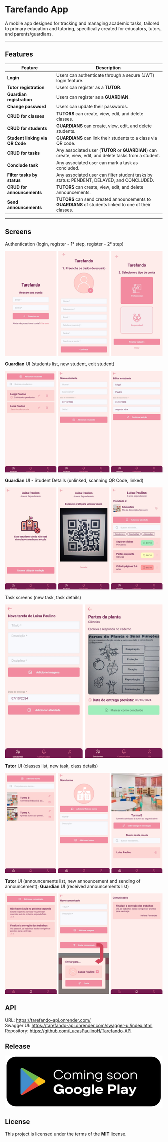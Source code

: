 # Tarefando App

A mobile app designed for tracking and managing academic tasks, tailored to primary education and tutoring, specifically created for educators, tutors, and parents/guardians.

---

## Features

| Feature                         | Description                                                                                              |
| ------------------------------- | -------------------------------------------------------------------------------------------------------- |
| **Login**                       | Users can authenticate through a secure (JWT) login feature.                                             |
| **Tutor registration**          | Users can register as a **TUTOR**.                                                                       |
| **Guardian registration**       | Users can register as a **GUARDIAN**.                                                                    |
| **Change password**             | Users can update their passwords.                                                                        |
| **CRUD for classes**            | **TUTORS** can create, view, edit, and delete classes.                                                   |
| **CRUD for students**           | **GUARDIANS** can create, view, edit, and delete students.                                               |
| **Student linking via QR Code** | **GUARDIANS** can link their students to a class via QR code.                                            |
| **CRUD for tasks**              | Any associated user (**TUTOR** or **GUARDIAN**) can create, view, edit, and delete tasks from a student. |
| **Conclude task**               | Any associated user can mark a task as concluded.                                                        |
| **Filter tasks by status**      | Any associated user can filter student tasks by status: PENDENT, DELAYED, and CONCLUDED.                 |
| **CRUD for announcements**      | **TUTORS** can create, view, edit, and delete announcements.                                             |
| **Send announcements**          | **TUTORS** can send created announcements to **GUARDIANS** of students linked to one of their classes.   |

---

## Screens

Authentication (login, register - 1° step, register - 2° step)

![alt text](<./assets/auth pages.png>)

**Guardian** UI (students list, new student, edit student)

![alt text](<./assets/guardian ui.png>)

**Guardian** UI - Student Details (unlinked, scanning QR Code, linked)

![alt text](<./assets/student details.png>)

Task screens (new task, task details)

![alt text](<./assets/task screens.png>)

**Tutor** UI (classes list, new task, class details)

![alt text](<./assets/tutor ui.png>)

**Tutor** UI (announcements list, new announcement and sending of announcement);  **Guardian** UI (received announcements list)

![alt text](announcements.png)

## API

URL: https://tarefando-api.onrender.com/  
Swagger UI: https://tarefando-api.onrender.com/swagger-ui/index.html  
Repository: https://github.com/LucasPaulinoH/Tarefando-API

## Release

![alt text](<./assets/coming soon GP.png>)

## License

This project is licensed under the terms of the **MIT** license.
